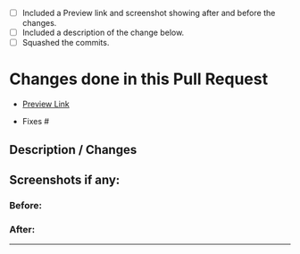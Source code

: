 <!-- Please read and understand everything below
**Do not delete any text other than where you are instructed to.** -->

<!-- **Students: If one of them is applicable to you. Please check it.** -->

<!-- Check by changing each `[ ]` to `[x]` Please take note of the whitespace as it matters.-->

- [ ] Included a Preview link and screenshot showing after and before the changes.
- [ ] Included a description of the change below.
- [ ] Squashed the commits.

# Changes done in this Pull Request

<!-- If your change will be reflected on the website, please provide a Test Link **Hint : `master`** -->
- [Preview Link](url)
<!-- If you fully fixed some issue, please insert the issue number after the #.
If you have not completely fixed an issue but only some part of it, then remove “Fixes #” and simply link the PR to the issue by writing '#<Issue Number>' -->
- Fixes #<Issue Number>


## Description / Changes



## Screenshots if any:
### Before:

### After:



- - - - - - - - - - - -
<!-- [preview link url]: https://<github_username>.github.io/<name_of_repository> -->
<!-- [squash]:https://stackoverflow.com/questions/5189560/squash-my-last-x-commits-together-using-git-->
<!--[squash2]https://davidwalsh.name/squash-commits-git-->
